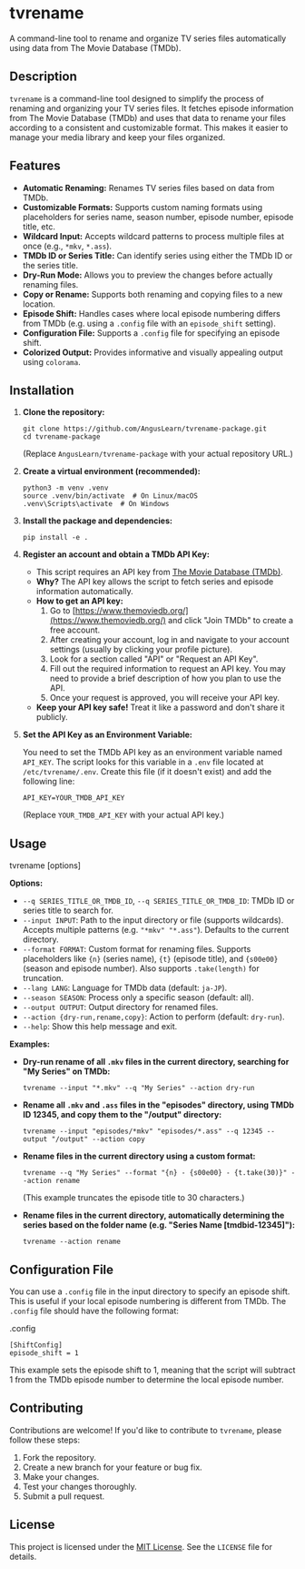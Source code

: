 # tvrename

A command-line tool to rename and organize TV series files automatically using data from The Movie Database (TMDb).

## Description

`tvrename` is a command-line tool designed to simplify the process of renaming and organizing your TV series files. It fetches episode information from The Movie Database (TMDb) and uses that data to rename your files according to a consistent and customizable format. This makes it easier to manage your media library and keep your files organized.

## Features

*   **Automatic Renaming:**  Renames TV series files based on data from TMDb.
*   **Customizable Formats:**  Supports custom naming formats using placeholders for series name, season number, episode number, episode title, etc.
*   **Wildcard Input:** Accepts wildcard patterns to process multiple files at once (e.g., `*mkv`, `*.ass`).
*   **TMDb ID or Series Title:**  Can identify series using either the TMDb ID or the series title.
*   **Dry-Run Mode:**  Allows you to preview the changes before actually renaming files.
*   **Copy or Rename:**  Supports both renaming and copying files to a new location.
*   **Episode Shift:**  Handles cases where local episode numbering differs from TMDb (e.g. using a `.config` file with an `episode_shift` setting).
*   **Configuration File:**  Supports a `.config` file for specifying an episode shift.
*   **Colorized Output:** Provides informative and visually appealing output using `colorama`.

## Installation

1.  **Clone the repository:**

    ```
    git clone https://github.com/AngusLearn/tvrename-package.git
    cd tvrename-package
    ```

    (Replace `AngusLearn/tvrename-package` with your actual repository URL.)

2.  **Create a virtual environment (recommended):**

    ```
    python3 -m venv .venv
    source .venv/bin/activate  # On Linux/macOS
    .venv\Scripts\activate  # On Windows
    ```

3.  **Install the package and dependencies:**

    ```
    pip install -e .
    ```

4.  **Register an account and obtain a TMDb API Key:**

    *   This script requires an API key from [The Movie Database (TMDb)](https://www.themoviedb.org/).
    *   **Why?** The API key allows the script to fetch series and episode information automatically.
    *   **How to get an API key:**
        1.  Go to [https://www.themoviedb.org/](https://www.themoviedb.org/) and click "Join TMDb" to create a free account.
        2.  After creating your account, log in and navigate to your account settings (usually by clicking your profile picture).
        3.  Look for a section called "API" or "Request an API Key".
        4.  Fill out the required information to request an API key.  You may need to provide a brief description of how you plan to use the API.
        5.  Once your request is approved, you will receive your API key.
    *   **Keep your API key safe!**  Treat it like a password and don't share it publicly.

5.  **Set the API Key as an Environment Variable:**

    You need to set the TMDb API key as an environment variable named `API_KEY`. The script looks for this variable in a `.env` file located at `/etc/tvrename/.env`.  Create this file (if it doesn't exist) and add the following line:

    ```
    API_KEY=YOUR_TMDB_API_KEY
    ```

    (Replace `YOUR_TMDB_API_KEY` with your actual API key.)

## Usage

tvrename [options]

**Options:**

*   `--q SERIES_TITLE_OR_TMDB_ID`, `--q SERIES_TITLE_OR_TMDB_ID`: TMDb ID or series title to search for.
*   `--input INPUT`: Path to the input directory or file (supports wildcards). Accepts multiple patterns (e.g. `"*mkv" "*.ass"`). Defaults to the current directory.
*   `--format FORMAT`: Custom format for renaming files.  Supports placeholders like `{n}` (series name), `{t}` (episode title), and `{s00e00}` (season and episode number).  Also supports `.take(length)` for truncation.
*   `--lang LANG`: Language for TMDb data (default: `ja-JP`).
*   `--season SEASON`: Process only a specific season (default: all).
*   `--output OUTPUT`: Output directory for renamed files.
*   `--action {dry-run,rename,copy}`: Action to perform (default: `dry-run`).
*   `--help`: Show this help message and exit.

**Examples:**

*   **Dry-run rename of all `.mkv` files in the current directory, searching for "My Series" on TMDb:**

    ```
    tvrename --input "*.mkv" --q "My Series" --action dry-run
    ```

*   **Rename all `.mkv` and `.ass` files in the "episodes" directory, using TMDb ID 12345, and copy them to the "/output" directory:**

    ```
    tvrename --input "episodes/*mkv" "episodes/*.ass" --q 12345 --output "/output" --action copy
    ```

*   **Rename files in the current directory using a custom format:**

    ```
    tvrename --q "My Series" --format "{n} - {s00e00} - {t.take(30)}" --action rename
    ```

    (This example truncates the episode title to 30 characters.)

*   **Rename files in the current directory, automatically determining the series based on the folder name (e.g. "Series Name [tmdbid-12345]"):**

    ```
    tvrename --action rename
    ```

## Configuration File

You can use a `.config` file in the input directory to specify an episode shift. This is useful if your local episode numbering is different from TMDb. The `.config` file should have the following format:

.config
```
[ShiftConfig]
episode_shift = 1
```


This example sets the episode shift to 1, meaning that the script will subtract 1 from the TMDb episode number to determine the local episode number.

## Contributing

Contributions are welcome! If you'd like to contribute to `tvrename`, please follow these steps:

1.  Fork the repository.
2.  Create a new branch for your feature or bug fix.
3.  Make your changes.
4.  Test your changes thoroughly.
5.  Submit a pull request.

## License

This project is licensed under the [MIT License](LICENSE).  See the `LICENSE` file for details.



